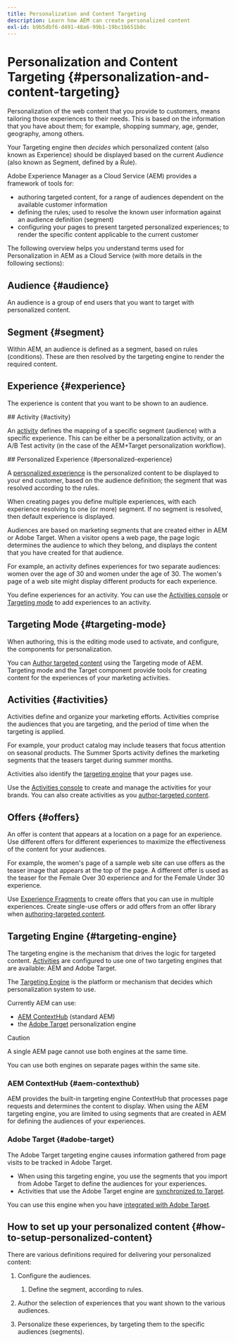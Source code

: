 ```yaml
---
title: Personalization and Content Targeting
description: Learn how AEM can create personalized content
exl-id: b9b5dbf6-d491-48a6-99b1-19bc1b651b8c
---
```

# Personalization and Content Targeting {#personalization-and-content-targeting}

Personalization of the web content that you provide to customers, means tailoring those experiences to their needs. This is based on the information that you have about them; for example, shopping summary, age, gender, geography, among others. 

Your Targeting engine then *decides* which personalized content (also known as Experience) should be displayed based on the current *Audience* (also known as Segment, defined by a Rule). 

Adobe Experience Manager as a Cloud Service (AEM) provides a framework of tools for:

* authoring targeted content, for a range of audiences dependent on the available customer information
* defining the rules; used to resolve the known user information against an audience definition (segment)
* configuring your pages to present targeted personalized experiences; to render the specific content applicable to the current customer

The following overview helps you understand terms used for Personalization in AEM as a Cloud Service (with more details in the following sections):

## Audience {#audience}

An audience is a group of end users that you want to target with personalized content. 

## Segment {#segment}

Within AEM, an audience is defined as a segment, based on rules (conditions). These are then resolved by the targeting engine to render the required content.

## Experience {#experience}

The experience is content that you want to be shown to an audience.

## Activity {#activity}

An [activity](#activities) defines the mapping of a specific segment (audience) with a specific experience. This can be either be a personalization activity, or an A/B Test activity (in the case of the AEM+Target personalization workflow).  

## Personalized Experience {#personalized-experience}

A [personalized experience](#personalized-experiences) is the personalized content to be displayed to your end customer, based on the audience definition; the segment that was resolved according to the rules. 

When creating pages you define multiple experiences, with each experience resolving to one (or more) segment. If no segment is resolved, then default experience is displayed.

Audiences are based on marketing segments that are created either in AEM or Adobe Target. When a visitor opens a web page, the page logic determines the audience to which they belong, and displays the content that you have created for that audience.

For example, an activity defines experiences for two separate audiences: women over the age of 30 and women under the age of 30. The women's page of a web site might display different products for each experience.

You define experiences for an activity. You can use the [Activities console](/help/sites-cloud/authoring/personalization/activities.md#adding-editing-an-activity-using-the-activities-console) or [Targeting mode](/help/sites-cloud/authoring/personalization/targeted-content.md#adding-and-removing-experiences-using-targeting-mode) to add experiences to an activity.

## Targeting Mode {#targeting-mode}

When authoring, this is the editing mode used to activate, and configure, the components for personalization.

You can [Author targeted content](/help/sites-cloud/authoring/personalization/targeted-content.md) using the Targeting mode of AEM. Targeting mode and the Target component provide tools for creating content for the experiences of your marketing activities.

## Activities {#activities}

Activities define and organize your marketing efforts. Activities comprise the audiences that you are targeting, and the period of time when the targeting is applied.

For example, your product catalog may include teasers that focus attention on seasonal products. The Summer Sports activity defines the marketing segments that the teasers target during summer months.

Activities also identify the [targeting engine](#targeting-engine) that your pages use.

Use the [Activities console](/help/sites-cloud/authoring/personalization/activities.md) to create and manage the activities for your brands. You can also create activities as you [author-targeted content](/help/sites-cloud/authoring/personalization/targeted-content.md).

## Offers {#offers}

An offer is content that appears at a location on a page for an experience. Use different offers for different experiences to maximize the effectiveness of the content for your audiences.

For example, the women's page of a sample web site can use offers as the teaser image that appears at the top of the page. A different offer is used as the teaser for the Female Over 30 experience and for the Female Under 30 experience.

Use [Experience Fragments](/help/sites-cloud/authoring/fundamentals/experience-fragments.md#personalization-experience-fragment) to create offers that you can use in multiple experiences. Create single-use offers or add offers from an offer library when [authoring-targeted content](/help/sites-cloud/authoring/personalization/targeted-content.md).

<!--
* **Experience Fragment**
  A grouped set of components that make up an experience. 
  Experience Fragments are made of content and presentation to create an experience; they can be used directly when page authoring. They can be thought of as a sub-set of an AEM page. They allow content authors to reuse content across channels, including Sites pages and third party systems.  
  For an personalization example, a Title, Image, Description, and Call To Action Button can be combined to form a teaser experience. Using Experience Fragments is a key part of using Adobe Target personalization.

* **Content Fragment**
  Presentation-agnostic pieces of content. When using these for page authoring you need to format them on the page. Content Fragments are often used for headless delivery.
-->

## Targeting Engine {#targeting-engine}

The targeting engine is the mechanism that drives the logic for targeted content. [Activities](/help/sites-cloud/authoring/personalization/activities.md) are configured to use one of two targeting engines that are available: AEM and Adobe Target.

The [Targeting Engine](#targeting-engine) is the platform or mechanism that decides which personalization system to use. 

Currently AEM can use:

* [AEM ContextHub](#aem-contexthub) (standard AEM)
* the [Adobe Target](#adobe-target) personalization engine

>[!CAUTION]
>
>A single AEM page cannot use both engines at the same time.
>
>You can use both engines on separate pages within the same site.

### AEM ContextHub {#aem-contexthub}

AEM provides the built-in targeting engine ContextHub that processes page requests and determines the content to display. When using the AEM targeting engine, you are limited to using segments that are created in AEM for defining the audiences of your experiences.

### Adobe Target {#adobe-target}

The Adobe Target targeting engine causes information gathered from page visits to be tracked in Adobe Target.

* When using this targeting engine, you use the segments that you import from Adobe Target to define the audiences for your experiences.
* Activities that use the Adobe Target engine are [synchronized to Target](/help/sites-cloud/authoring/personalization/activities.md#synchronizing-activities-with-adobe-target).

You can use this engine when you have [integrated with Adobe Target](/help/sites-cloud/integrating/integration-adobe-target-ims.md).

## How to set up your personalized content {#how-to-setup-personalized-content}

There are various definitions required for delivering your personalized content:

1. Configure the audiences.

   1. Define the segment, according to rules.

1. Author the selection of experiences that you want shown to the various audiences.

1. Personalize these experiences, by targeting them to the specific audiences (segments).